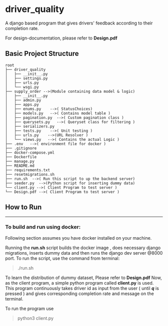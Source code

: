 
# driver_quality
A django based program that gives drivers' feedback according to their completion rate. 

For design-documentation, please refer to **Design.pdf**

## Basic Project Structure 

```
root
├── driver_quality
│   ├── __init__.py
│   ├── settings.py
│   ├── urls.py
│   └── wsgi.py
├── supply_order -->(Module containing data model & logic) 
│   ├── __init__.py
│   ├── admin.py
│   ├── apps.py  
│   ├── enums.py    -->( StatusChoices) 
│   ├── models.py   -->( Contains model table ) 
│   ├── pagination.py  -->( Custom pagination class ) 
│   ├── querysets.py   -->( Queryset class for filtering ) 
│   ├── serializers.py  
│   ├── tests.py    -->( Unit testing ) 
│   ├── urls.py    -->(URL Resolver ) 
│   └── views.py   -->( Contains the actual Logic ) 
├── .env   -->( environment file for docker ) 
├── .gitignore
├── docker-compose.yml  
├── Dockerfile
├── manage.py 
├── README.md
├── requirements.txt
├── resetmigrations.sh  
├── run.sh  -->( Run this script to up the backend server)
├── seeder.py  -->(Python script for inserting dummy data)
└── client.py -->( Client Program to test server ) 
└── Design.pdf -->( Client Program to test server ) 

```

## How to Run
---

### To build and run using docker:

Following section assumes you have docker installed on your machine.

Running the **run.sh** script builds the docker image , does necessary django migrations, inserts dummy data and then runs the django dev server @8000 port. 
To run the script, use the command from terminal:

> ./run.sh

To learn the distribution of dummy dataset, Please refer to **Design.pdf**
Now, as the client program, a simple python program called
**client.py** is used. 
This program continuously takes driver id as input from the user ( until ***q*** is pressed ) and gives corresponding completion rate and message on the terminal. 

To run the program use 

> python3 client.py


